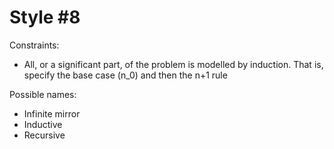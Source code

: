 # Style #8

Constraints:

- All, or a significant part, of the problem is modelled by
  induction. That is, specify the base case (n_0) and then the n+1
  rule

Possible names:

- Infinite mirror
- Inductive
- Recursive
